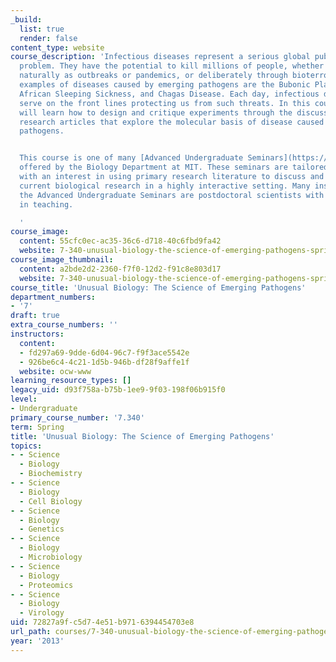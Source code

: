 ```yaml
---
_build:
  list: true
  render: false
content_type: website
course_description: 'Infectious diseases represent a serious global public health
  problem. They have the potential to kill millions of people, whether they emerge
  naturally as outbreaks or pandemics, or deliberately through bioterrorism. Some
  examples of diseases caused by emerging pathogens are the Bubonic Plague, Toxoplasmosis,
  African Sleeping Sickness, and Chagas Disease. Each day, infectious disease scientists
  serve on the front lines protecting us from such threats. In this course students
  will learn how to design and critique experiments through the discussion of primary
  research articles that explore the molecular basis of disease caused by emerging
  pathogens.


  This course is one of many [Advanced Undergraduate Seminars](https://biology.mit.edu/undergraduate/course_listings/advanced_undergraduate_seminars)
  offered by the Biology Department at MIT. These seminars are tailored for students
  with an interest in using primary research literature to discuss and learn about
  current biological research in a highly interactive setting. Many instructors of
  the Advanced Undergraduate Seminars are postdoctoral scientists with a strong interest
  in teaching.

  '
course_image:
  content: 55cfc0ec-ac35-36c6-d718-40c6fbd9fa42
  website: 7-340-unusual-biology-the-science-of-emerging-pathogens-spring-2013
course_image_thumbnail:
  content: a2bde2d2-2360-f7f0-12d2-f91c8e803d17
  website: 7-340-unusual-biology-the-science-of-emerging-pathogens-spring-2013
course_title: 'Unusual Biology: The Science of Emerging Pathogens'
department_numbers:
- '7'
draft: true
extra_course_numbers: ''
instructors:
  content:
  - fd297a69-9dde-6d04-96c7-f9f3ace5542e
  - 926be6c4-4c21-1d5b-946b-df28f9affe1f
  website: ocw-www
learning_resource_types: []
legacy_uid: d93f758a-b75b-1ee9-9f03-198f06b915f0
level:
- Undergraduate
primary_course_number: '7.340'
term: Spring
title: 'Unusual Biology: The Science of Emerging Pathogens'
topics:
- - Science
  - Biology
  - Biochemistry
- - Science
  - Biology
  - Cell Biology
- - Science
  - Biology
  - Genetics
- - Science
  - Biology
  - Microbiology
- - Science
  - Biology
  - Proteomics
- - Science
  - Biology
  - Virology
uid: 72827a9f-c5d7-4e51-b971-6394454703e8
url_path: courses/7-340-unusual-biology-the-science-of-emerging-pathogens-spring-2013
year: '2013'
---
```

